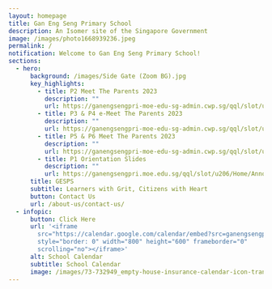 ```yaml
---
layout: homepage
title: Gan Eng Seng Primary School
description: An Isomer site of the Singapore Government
image: /images/photo1668939236.jpeg
permalink: /
notification: Welcome to Gan Eng Seng Primary School!
sections:
  - hero:
      background: /images/Side Gate (Zoom BG).jpg
      key_highlights:
        - title: P2 Meet The Parents 2023
          description: ""
          url: https://ganengsengpri-moe-edu-sg-admin.cwp.sg/qql/slot/u206/Quick%20Links/For%20Parents/P2%20MTP%20Website.pdf
        - title: P3 & P4 e-Meet The Parents 2023
          description: ""
          url: https://ganengsengpri-moe-edu-sg-admin.cwp.sg/qql/slot/u206/Quick%20Links/For%20Parents/2023%20P3%20and%20P4%20eMTP_10%20Jan%20for%20Website.pdf
        - title: P5 & P6 Meet The Parents 2023
          description: ""
          url: https://ganengsengpri-moe-edu-sg-admin.cwp.sg/qql/slot/u206/Quick%20Links/For%20Parents/2023%20P5%20and%20P6%20MTP%20YH%2012%20Jan%20website.pdf
        - title: P1 Orientation Slides
          description: ""
          url: https://ganengsengpri.moe.edu.sg/qql/slot/u206/Home/Announcement/P1%20Orientation%2021%20Nov%20-%20consolidated.pdf
      title: GESPS
      subtitle: Learners with Grit, Citizens with Heart
      button: Contact Us
      url: /about-us/contact-us/
  - infopic:
      button: Click Here
      url: '<iframe
        src="https://calendar.google.com/calendar/embed?src=ganengsengprimary%40gmail.com&ctz=Asia%2FSingapore"
        style="border: 0" width="800" height="600" frameborder="0"
        scrolling="no"></iframe>'
      alt: School Calendar
      subtitle: School Calendar
      image: /images/73-732949_empty-house-insurance-calendar-icon-transparent-transparent-background.png
---
```

